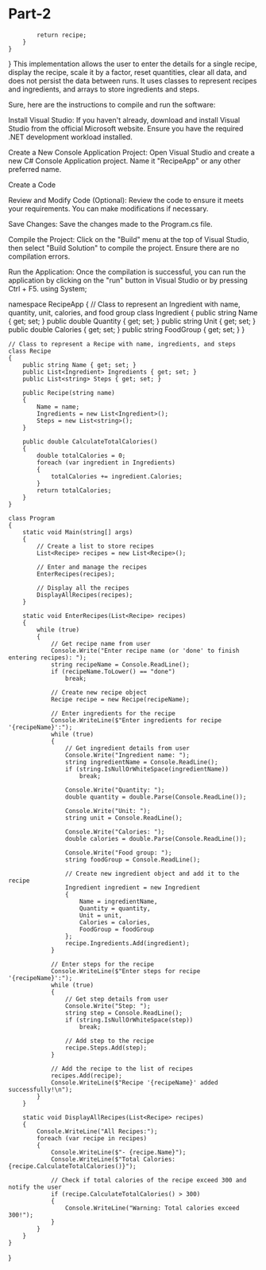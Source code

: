 # Part-2


            return recipe;
        }
    }
}
This implementation allows the user to enter the details for a single recipe, display the recipe, scale it by a factor, reset quantities, clear all data, and does not persist the data between runs. It uses classes to represent recipes and ingredients, and arrays to store ingredients and steps.

Sure, here are the instructions to compile and run the software:

Install Visual Studio: If you haven't already, download and install Visual Studio from the official Microsoft website. Ensure you have the required .NET development workload installed.

Create a New Console Application Project: Open Visual Studio and create a new C# Console Application project. Name it "RecipeApp" or any other preferred name.

Create a Code

Review and Modify Code (Optional): Review the code to ensure it meets your requirements. You can make modifications if necessary.

Save Changes: Save the changes made to the Program.cs file.

Compile the Project: Click on the "Build" menu at the top of Visual Studio, then select "Build Solution" to compile the project. Ensure there are no compilation errors.

Run the Application: Once the compilation is successful, you can run the application by clicking on the "run" button in Visual Studio or by pressing Ctrl + F5.
using System;

namespace RecipeApp
{
    // Class to represent an Ingredient with name, quantity, unit, calories, and food group
    class Ingredient
    {
        public string Name { get; set; }
        public double Quantity { get; set; }
        public string Unit { get; set; }
        public double Calories { get; set; }
        public string FoodGroup { get; set; }
    }

    // Class to represent a Recipe with name, ingredients, and steps
    class Recipe
    {
        public string Name { get; set; }
        public List<Ingredient> Ingredients { get; set; }
        public List<string> Steps { get; set; }

        public Recipe(string name)
        {
            Name = name;
            Ingredients = new List<Ingredient>();
            Steps = new List<string>();
        }

        public double CalculateTotalCalories()
        {
            double totalCalories = 0;
            foreach (var ingredient in Ingredients)
            {
                totalCalories += ingredient.Calories;
            }
            return totalCalories;
        }
    }

    class Program
    {
        static void Main(string[] args)
        {
            // Create a list to store recipes
            List<Recipe> recipes = new List<Recipe>();

            // Enter and manage the recipes
            EnterRecipes(recipes);

            // Display all the recipes
            DisplayAllRecipes(recipes);
        }

        static void EnterRecipes(List<Recipe> recipes)
        {
            while (true)
            {
                // Get recipe name from user
                Console.Write("Enter recipe name (or 'done' to finish entering recipes): ");
                string recipeName = Console.ReadLine();
                if (recipeName.ToLower() == "done")
                    break;

                // Create new recipe object
                Recipe recipe = new Recipe(recipeName);

                // Enter ingredients for the recipe
                Console.WriteLine($"Enter ingredients for recipe '{recipeName}':");
                while (true)
                {
                    // Get ingredient details from user
                    Console.Write("Ingredient name: ");
                    string ingredientName = Console.ReadLine();
                    if (string.IsNullOrWhiteSpace(ingredientName))
                        break;
                    
                    Console.Write("Quantity: ");
                    double quantity = double.Parse(Console.ReadLine());

                    Console.Write("Unit: ");
                    string unit = Console.ReadLine();

                    Console.Write("Calories: ");
                    double calories = double.Parse(Console.ReadLine());

                    Console.Write("Food group: ");
                    string foodGroup = Console.ReadLine();

                    // Create new ingredient object and add it to the recipe
                    Ingredient ingredient = new Ingredient
                    {
                        Name = ingredientName,
                        Quantity = quantity,
                        Unit = unit,
                        Calories = calories,
                        FoodGroup = foodGroup
                    };
                    recipe.Ingredients.Add(ingredient);
                }

                // Enter steps for the recipe
                Console.WriteLine($"Enter steps for recipe '{recipeName}':");
                while (true)
                {
                    // Get step details from user
                    Console.Write("Step: ");
                    string step = Console.ReadLine();
                    if (string.IsNullOrWhiteSpace(step))
                        break;

                    // Add step to the recipe
                    recipe.Steps.Add(step);
                }

                // Add the recipe to the list of recipes
                recipes.Add(recipe);
                Console.WriteLine($"Recipe '{recipeName}' added successfully!\n");
            }
        }

        static void DisplayAllRecipes(List<Recipe> recipes)
        {
            Console.WriteLine("All Recipes:");
            foreach (var recipe in recipes)
            {
                Console.WriteLine($"- {recipe.Name}");
                Console.WriteLine($"Total Calories: {recipe.CalculateTotalCalories()}");

                // Check if total calories of the recipe exceed 300 and notify the user
                if (recipe.CalculateTotalCalories() > 300)
                {
                    Console.WriteLine("Warning: Total calories exceed 300!");
                }
            }
        }
    }
}
